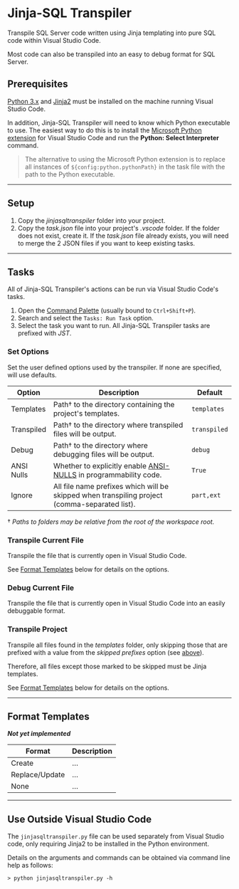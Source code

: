 # Jinja-SQL Transpiler
Transpile SQL Server code written using Jinja templating into pure SQL code within Visual Studio Code.

Most code can also be transpiled into an easy to debug format for SQL Server.

## Prerequisites
[Python 3.x](https://www.python.org/,3.x) and [Jinja2](https://jinja.palletsprojects.com/) must be installed on the machine running Visual Studio Code.

In addition, Jinja-SQL Transpiler will need to know which Python executable to use. The easiest way to do this is to install the [Microsoft Python extension](https://code.visualstudio.com/docs/languages/python) for Visual Studio Code and run the **Python: Select Interpreter** command.

> The alternative to using the Microsoft Python extension is to replace all instances of `${config:python.pythonPath}` in the task file with the path to the Python executable.

---

## Setup
1. Copy the *jinjasqltranspiler* folder into your project.
2. Copy the *task.json* file into your project's *.vscode* folder. If the folder does not exist, create it. If the *task.json* file already exists, you will need to merge the 2 JSON files if you want to keep existing tasks.

---

## Tasks
All of Jinja-SQL Transpiler's actions can be run via Visual Studio Code's tasks.

1. Open the [Command Palette](https://code.visualstudio.com/docs/editor/tasks#_typescript-hello-world) (usually bound to `Ctrl+Shift+P`).
2. Search and select the `Tasks: Run Task` option.
3. Select the task you want to run. All Jinja-SQL Transpiler tasks are prefixed with *JST*.

### Set Options
Set the user defined options used by the transpiler. If none are specified, will use defaults.

| Option | Description | Default |
|--------|-------------|---------|
| Templates | Path† to the directory containing the project's templates. | `templates`
| Transpiled | Path† to the directory where transpiled files will be output. | `transpiled`
| Debug | Path† to the directory where debugging files will be output. | `debug`
| ANSI Nulls | Whether to explicitly enable [ANSI-NULLS](https://docs.microsoft.com/en-us/sql/t-sql/statements/set-ansi-nulls-transact-sql?view=sql-server-ver15) in programmability code. | `True`
| Ignore | All file name prefixes which will be skipped when transpiling project (comma-separated list). | `part,ext`

† *Paths to folders may be relative from the root of the workspace root.*

### Transpile Current File
Transpile the file that is currently open in Visual Studio Code.

See [Format Templates](#format-templates) below for details on the options.

### Debug Current File
Transpile the file that is currently open in Visual Studio Code into an easily debuggable format.

### Transpile Project
Transpile all files found in the *templates* folder, only skipping those that are prefixed with a value from the *skipped prefixes* option (see [above](#set-options)).

Therefore, all files except those marked to be skipped must be Jinja templates.

See [Format Templates](#format-templates) below for details on the options.

---

## Format Templates
_**Not yet implemented**_

| Format | Description |
|--------|-------------|
| Create | … |
| Replace/Update | … |
| None | … |

---

## Use Outside Visual Studio Code
The `jinjasqltranspiler.py` file can be used separately from Visual Studio code, only requiring Jinja2 to be installed in the Python environment.

Details on the arguments and commands can be obtained via command line help as follows:

```
> python jinjasqltranspiler.py -h
```